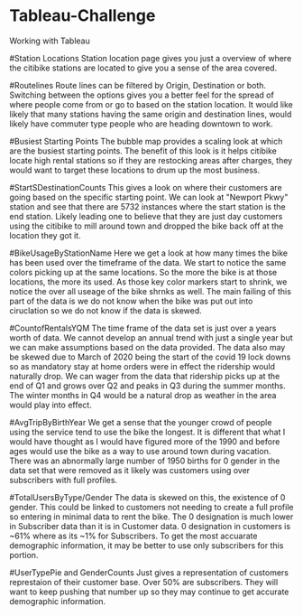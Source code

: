 # Tableau-Challenge
Working with Tableau

#Station Locations
Station location page gives you just a overview of where the citibike stations are located to give you a sense of the area covered.

#Routelines
Route lines can be filtered by Origin, Destination or both. Switching between the options gives you a better feel for the spread of where people come from or go to based on the station location. It would like likely that many stations having the same origin and destination lines, would likely have commuter type people who are heading downtown to work. 

#Busiest Starting Points
The bubble map provides a scaling look at which are the busiest starting points. The benefit of this look is it helps citibike locate high rental stations so if they are restocking areas after charges, they would want to target these locations to drum up the most business.

#StartSDestinationCounts
This gives a look on where their customers are going based on the specific starting point. We can look at "Newport Pkwy" station and see that there are 5732 instances where the start station is the end station. Likely leading one to believe that they are just day customers using the citibike to mill around town and dropped the bike back off at the location they got it. 

#BikeUsageByStationName
Here we get a look at how many times the bike has been used over the timeframe of the data. We start to notice the same colors picking up at the same locations. So the more the bike is at those locations, the more its used. As those key color markers start to shrink, we notice the over all useage of the bike shrnks as well. The main failing of this part of the data is we do not know when the bike was put out into ciruclation so we do not know if the data is skewed. 

#CountofRentalsYQM
The time frame of the data set is just over a years worth of data. We cannot develop an annual trend with just a single year but we can make assumptions based on the data provided. The data also may be skewed due to March of 2020 being the start of the covid 19 lock downs so as mandatory stay at home orders were in effect the ridership would naturally drop. We can wager from the data that ridership picks up at the end of Q1 and grows over Q2 and peaks in Q3 during the summer months. The winter months in Q4 would be a natural drop as weather in the area would play into effect. 

#AvgTripByBirthYear
We get a sense that the younger crowd of people using the service tend to use the bike the longest. It is different that what I would have thought as I would have figured more of the 1990 and before ages would use the bike as a way to use around town during vacation. There was an abnormally large number of 1950 births for 0 gender in the data set that were removed as it likely was customers using over subscribers with full profiles. 


#TotalUsersByType/Gender
The data is skewed on this, the existence of 0 gender. This could be linked to customers not needing to create a full profile so entering in minimal data to rent the bike. The 0 designation is much lower in Subscriber data than it is in Customer data. 0 designation in customers is ~61% where as its ~1% for Subscribers. To get the most accuarate demographic information, it may be better to use only subscribers for this portion. 

#UserTypePie and GenderCounts
Just gives a representation of customers represtaion of their customer base. Over 50% are subscribers. They will want to keep pushing that number up so they may continue to get accurate demographic information. 



